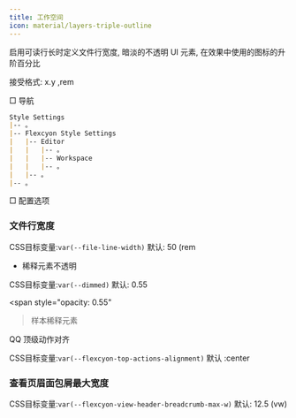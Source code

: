 ```yaml
---
title: 工作空间
icon: material/layers-triple-outline
---
```


启用可读行长时定义文件行宽度, 暗淡的不透明
UI 元素, 在效果中使用的图标的升阶百分比

接受格式: x.y ,rem

□ 导航

```md
Style Settings
|-- 。
|-- Flexcyon Style Settings
|   |-- Editor
|   |   |-- 。
|   |   |-- Workspace
|   |   |-- 。
|   |-- 。
|-- 。
```

□ 配置选项

### 文件行宽度

CSS目标变量:`var(--file-line-width)`
默认: 50 (rem

* 稀释元素不透明

CSS目标变量:`var(--dimmed)`
默认: 0.55

<span style="opacity: 0.55"
>样本稀释元素</span>

QQ 顶级动作对齐

CSS目标变量:`var(--flexcyon-top-actions-alignment)`
默认 :center

### 查看页眉面包屑最大宽度

CSS目标变量:`var(--flexcyon-view-header-breadcrumb-max-w)`
默认: 12.5 (vw)
